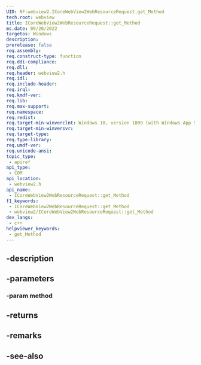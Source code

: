 ```yaml
---
UID: NF:webview2.ICoreWebView2WebResourceRequest.get_Method
tech.root: webview
title: ICoreWebView2WebResourceRequest::get_Method
ms.date: 09/20/2022
targetos: Windows
description: 
prerelease: false
req.assembly: 
req.construct-type: function
req.ddi-compliance: 
req.dll: 
req.header: webview2.h
req.idl: 
req.include-header: 
req.irql: 
req.kmdf-ver: 
req.lib: 
req.max-support: 
req.namespace: 
req.redist: 
req.target-min-winverclnt: Windows 10, version 1809 (with Windows App SDK 1.1 or later)
req.target-min-winversvr: 
req.target-type: 
req.type-library: 
req.umdf-ver: 
req.unicode-ansi: 
topic_type:
 - apiref
api_type:
 - COM
api_location:
 - webview2.h
api_name:
 - ICoreWebView2WebResourceRequest::get_Method
f1_keywords:
 - ICoreWebView2WebResourceRequest::get_Method
 - webview2/ICoreWebView2WebResourceRequest::get_Method
dev_langs:
 - c++
helpviewer_keywords:
 - get_Method
---
```


## -description

## -parameters

### -param method

## -returns

## -remarks

## -see-also


